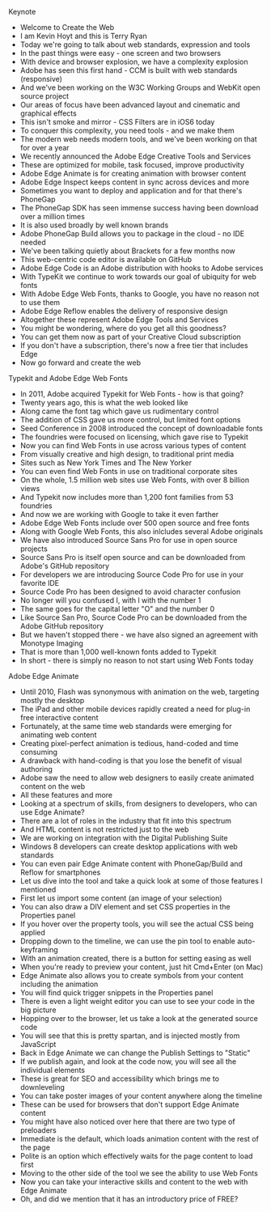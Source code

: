 Keynote

- Welcome to Create the Web
- I am Kevin Hoyt and this is Terry Ryan
- Today we're going to talk about web standards, expression and tools
- In the past things were easy - one screen and two browsers
- With device and browser explosion, we have a complexity explosion
- Adobe has seen this first hand - CCM is built with web standards (responsive)
- And we've been working on the W3C Working Groups and WebKit open source project
- Our areas of focus have been advanced layout and cinematic and graphical effects
- This isn't smoke and mirror - CSS Filters are in iOS6 today
- To conquer this complexity, you need tools - and we make them
- The modern web needs modern tools, and we've been working on that for over a year
- We recently announced the Adobe Edge Creative Tools and Services
- These are optimized for mobile, task focused, improve productivity
- Adobe Edge Animate is for creating animation with browser content
- Adobe Edge Inspect keeps content in sync across devices and more
- Sometimes you want to deploy and application and for that there's PhoneGap
- The PhoneGap SDK has seen immense success having been download over a million times
- It is also used broadly by well known brands
- Adobe PhoneGap Build allows you to package in the cloud - no IDE needed
- We've been talking quietly about Brackets for a few months now
- This web-centric code editor is available on GitHub
- Adobe Edge Code is an Adobe distribution with hooks to Adobe services
- With TypeKit we continue to work towards our goal of ubiquity for web fonts
- With Adobe Edge Web Fonts, thanks to Google, you have no reason not to use them
- Adobe Edge Reflow enables the delivery of responsive design
- Altogether these represent Adobe Edge Tools and Services
- You might be wondering, where do you get all this goodness?
- You can get them now as part of your Creative Cloud subscription
- If you don't have a subscription, there's now a free tier that includes Edge
- Now go forward and create the web

Typekit and Adobe Edge Web Fonts

- In 2011, Adobe acquired Typekit for Web Fonts - how is that going?
- Twenty years ago, this is what the web looked like
- Along came the font tag which gave us rudimentary control
- The addition of CSS gave us more control, but limited font options
- Seed Conference in 2008 introduced the concept of downloadable fonts
- The foundries were focused on licensing, which gave rise to Typekit
- Now you can find Web Fonts in use across various types of content
- From visually creative and high design, to traditional print media
- Sites such as New York Times and The New Yorker
- You can even find Web Fonts in use on traditional corporate sites
- On the whole, 1.5 million web sites use Web Fonts, with over 8 billion views
- And Typekit now includes more than 1,200 font families from 53 foundries
- And now we are working with Google to take it even farther
- Adobe Edge Web Fonts include over 500 open source and free fonts
- Along with Google Web Fonts, this also inlcludes several Adobe originals
- We have also introduced Source Sans Pro for use in open source projects
- Source Sans Pro is itself open source and can be downloaded from Adobe's GitHub repository
- For developers we are introducing Source Code Pro for use in your favorite IDE
- Source Code Pro has been designed to avoid character confusion
- No longer will you confused I, with l with the number 1
- The same goes for the capital letter "O" and the number 0
- Like Source San Pro, Source Code Pro can be downloaded from the Adobe GitHub repository
- But we haven't stopped there - we have also signed an agreement with Monotype Imaging
- That is more than 1,000 well-known fonts added to Typekit
- In short - there is simply no reason to not start using Web Fonts today

Adobe Edge Animate

- Until 2010, Flash was synonymous with animation on the web, targeting mostly the desktop
- The iPad and other mobile devices rapidly created a need for plug-in free interactive content
- Fortunately, at the same time web standards were emerging for animating web content
- Creating pixel-perfect animation is tedious, hand-coded and time consuming
- A drawback with hand-coding is that you lose the benefit of visual authoring
- Adobe saw the need to allow web designers to easily create animated content on the web
- All these features and more
- Looking at a spectrum of skills, from designers to developers, who can use Edge Animate?
- There are a lot of roles in the industry that fit into this spectrum
- And HTML content is not restricted just to the web
- We are working on integration with the Digital Publishing Suite
- Windows 8 developers can create desktop applications with web standards
- You can even pair Edge Animate content with PhoneGap/Build and Reflow for smartphones
- Let us dive into the tool and take a quick look at some of those features I mentioned
- First let us import some content (an image of your selection)
- You can also draw a DIV element and set CSS properties in the Properties panel
- If you hover over the property tools, you will see the actual CSS being applied
- Dropping down to the timeline, we can use the pin tool to enable auto-keyframing
- With an animation created, there is a button for setting easing as well
- When you're ready to preview your content, just hit Cmd+Enter (on Mac)
- Edge Animate also allows you to create symbols from your content including the animation
- You will find quick trigger snippets in the Properties panel
- There is even a light weight editor you can use to see your code in the big picture
- Hopping over to the browser, let us take a look at the generated source code
- You will see that this is pretty spartan, and is injected mostly from JavaScript
- Back in Edge Animate we can change the Publish Settings to "Static"
- If we publish again, and look at the code now, you will see all the individual elements
- These is great for SEO and accessibility which brings me to downleveling
- You can take poster images of your content anywhere along the timeline
- These can be used for browsers that don't support Edge Animate content
- You might have also noticed over here that there are two type of preloaders
- Immediate is the default, which loads animation content with the rest of the page
- Polite is an option which effectively waits for the page content to load first
- Moving to the other side of the tool we see the ability to use Web Fonts
- Now you can take your interactive skills and content to the web with Edge Animate
- Oh, and did we mention that it has an introductory price of FREE?
